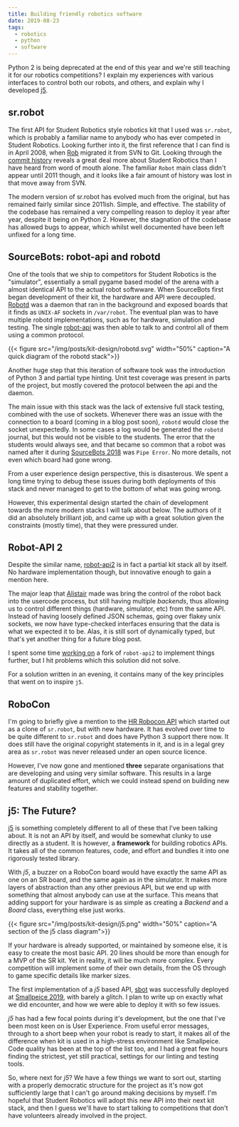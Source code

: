 ```yaml
---
title: Building friendly robotics software
date: 2019-08-23
tags:
  - robotics
  - python
  - software
---
```


Python 2 is being deprecated at the end of this year and we're still teaching it for our robotics competitions? I explain my experiences with various interfaces to control both our robots, and others, and explain why I developed [j5](https://github.com/j5api/j5).

## sr.robot

The first API for Student Robotics style robotics kit that I used was `sr.robot`, which is probably a familiar name to anybody who has ever competed in Student Robotics. Looking further into it, the first reference that I can find is in April 2008, when [Rob](https://robspanton.com/) migrated it from SVN to Git. Looking through the [commit history](https://www.studentrobotics.org/cgit/pyenv.git/log/) reveals a great deal more about Student Robotics than I have heard from word of mouth alone. The familiar `Robot` main class didn't appear until 2011 though, and it looks like a fair amount of history was lost in that move away from SVN. 

The modern version of sr.robot has evolved much from the original, but has remained fairly similar since 2011ish. Simple, and effective. The stability of the codebase has remained a very compelling reason to deploy it year after year, despite it being on Python 2. However, the stagnation of the codebase has allowed bugs to appear, which whilst well documented have been left unfixed for a long time.

## SourceBots: robot-api and robotd

One of the tools that we ship to competitors for Student Robotics is the "simulator", essentially a small pygame based model of the arena with a almost identical API to the actual robot softwware. When SourceBots first began development of their kit, the hardware and API were decoupled. [Robotd](https://github.com/sourcebots/robotd) was a daemon that ran in the background and exposed boards that it finds as `UNIX-AF` sockets in `/var/robot`. The eventual plan was to have multiple robotd implementations, such as for hardware, simulation and testing. The single [robot-api](https://github.com/sourcebots/robot-api) was then able to talk to and control all of them using a common protocol.

{{< figure src="/img/posts/kit-design/robotd.svg" width="50%" caption="A quick diagram of the robotd stack">}}

Another huge step that this iteration of software took was the introduction of Python 3 and partial type hinting. Unit test coverage was present in parts of the project, but mostly covered the protocol between the api and the daemon.

The main issue with this stack was the lack of extensive full stack testing, combined with the use of sockets. Whenever there was an issue with the connection to a board (coming in a blog post soon), `robotd` would close the socket unexpectedly. In some cases a log would be generated the `robotd` journal, but this would not be visible to the students. The error that the students would always see, and that became so common that a robot was named after it during [SourceBots 2018](/posts/sb2018) was `Pipe Error`. No more details, not even which board had gone wrong.

From a user experience design perspective, this is disasterous. We spent a long time trying to debug these issues during both deployments of this stack and never managed to get to the bottom of what was going wrong.

However, this experimental design started the chain of development towards the more modern stacks I will talk about below. The authors of it did an absolutely brilliant job, and came up with a great solution given the constraints (mostly time), that they were pressured under.

## Robot-API 2

Despite the similar name, [robot-api2](https://github.com/prophile/robot-api2) is in fact a partial kit stack all by itself. No hardware implementation though, but innovative enough to gain a mention here.

The major leap that [Alistair](https://alynn.co.uk) made was bring the control of the robot back into the usercode process, but still having multiple _backends_, thus allowing us to control different things (hardware, simulator, etc) from the same API. Instead of having loosely defined JSON schemas, going over flakey unix sockets, we now have type-checked interfaces ensuring that the data is what we expected it to be. Alas, it is still sort of dynamically typed, but that's yet another thing for a future blog post.

I spent some time [working on](https://github.com/trickeydan/robot-api2/) a fork of `robot-api2` to implement things further, but I hit problems which this solution did not solve.

For a solution written in an evening, it contains many of the key principles that went on to inspire `j5`.

## RoboCon

I'm going to briefly give a mention to the [HR Robocon API](https://hr-robocon.org/docs/) which started out as a clone of `sr.robot`, but with new hardware. It has evolved over time to be quite different to `sr.robot` and does have Python 3 support there now. It does still have the original copyright statements in it, and is in a legal grey area as `sr.robot` was never released under an open source licence. 

However, I've now gone and mentioned **three** separate organisations that are developing and using very similar software. This results in a large amount of duplicated effort, which we could instead spend on building new features and stability together.

## j5: The Future?

[j5](https://github.com/j5api/j5) is something completely different to all of these that I've been talking about. It is not an API by itself, and would be somewhat clunky to use directly as a student. It is however, a **framework** for building robotics APIs. It takes all of the common features, code, and effort and bundles it into one rigorously tested library.

With _j5_, a buzzer on a RoboCon board would have exactly the same API as one on an SR board, and the same again as in the simulator. It makes more layers of abstraction than any other previous API, but we end up with something that almost anybody can use at the surface. This means that adding support for your hardware is as simple as creating a *Backend* and a *Board* class, everything else just works.

{{< figure src="/img/posts/kit-design/j5.png" width="50%" caption="A section of the j5 class diagram">}}

If your hardware is already supported, or maintained by someone else, it is easy to create the most basic API. 20 lines should be more than enough for a MVP of the SR kit. Yet in reality, it will be much more complex. Every competition will implement some of their own details, from the OS through to game specific details like marker sizes.

The first implementation of a *j5* based API, [sbot](https://github.com/sourcebots/sbot) was successfully deployed at [Smallpeice 2019](/posts/smallpeice2019), with barely a glitch. I plan to write up on exactly what we did encounter, and how we were able to deploy it with so few issues.

*j5* has had a few focal points during it's development, but the one that I've been most keen on is User Experience. From useful error messages, through to a short beep when your robot is ready to start, it makes all of the difference when kit is used in a high-stress environment like Smallpeice. Code quality has been at the top of the list too, and I had a great few hours finding the strictest, yet still practical, settings for our linting and testing tools.

So, where next for *j5*? We have a few things we want to sort out, starting with a properly democratic structure for the project as it's now got sufficiently large that I can't go around making decisions by myself. I'm hopeful that Student Robotics will adopt this new API into their next kit stack, and then I guess we'll have to start talking to competitions that don't have volunteers already involved in the project. 
